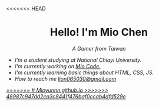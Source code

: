 <<<<<<< HEAD
<html>
  <head>
    <h1 align="center"><bold>Hello! I'm Mio Chen<bold></h1>
  </head>
  <body>
    <p align="center"><i>A Gamer from Taiwan<i></p>
    <ul>
      <li> I'm a student studying at National Chiayi University.</li>
      <li> I'm currently working on <a href="https://github.com/Mioyunnn">Mio Code.</a></li>
      <li> I'm currently learning basic things about HTML, CSS, JS.</li>
      <li> How to reach me <a href="mailto:lion065030@gmail.com">lion065030@gmail.com</li>
    </ul>
  </body>
</html>
=======
# Mioyunnn.github.io
>>>>>>> 48987c947dd2ca3c8441f476baf0ccab4dfd529e
